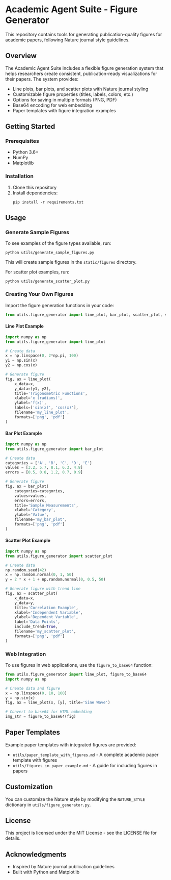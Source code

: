 # Academic Agent Suite - Figure Generator

This repository contains tools for generating publication-quality figures for academic papers, following Nature journal style guidelines.

## Overview

The Academic Agent Suite includes a flexible figure generation system that helps researchers create consistent, publication-ready visualizations for their papers. The system provides:

- Line plots, bar plots, and scatter plots with Nature journal styling
- Customizable figure properties (titles, labels, colors, etc.)
- Options for saving in multiple formats (PNG, PDF)
- Base64 encoding for web embedding
- Paper templates with figure integration examples

## Getting Started

### Prerequisites

- Python 3.6+
- NumPy
- Matplotlib

### Installation

1. Clone this repository
2. Install dependencies:
   ```
   pip install -r requirements.txt
   ```

## Usage

### Generate Sample Figures

To see examples of the figure types available, run:

```
python utils/generate_sample_figures.py
```

This will create sample figures in the `static/figures` directory.

For scatter plot examples, run:

```
python utils/generate_scatter_plot.py
```

### Creating Your Own Figures

Import the figure generation functions in your code:

```python
from utils.figure_generator import line_plot, bar_plot, scatter_plot, save_figure
```

#### Line Plot Example

```python
import numpy as np
from utils.figure_generator import line_plot

# Create data
x = np.linspace(0, 2*np.pi, 100)
y1 = np.sin(x)
y2 = np.cos(x)

# Generate figure
fig, ax = line_plot(
    x_data=x,
    y_data=[y1, y2],
    title='Trigonometric Functions',
    xlabel='x (radians)',
    ylabel='f(x)',
    labels=['sin(x)', 'cos(x)'],
    filename='my_line_plot',
    formats=['png', 'pdf']
)
```

#### Bar Plot Example

```python
import numpy as np
from utils.figure_generator import bar_plot

# Create data
categories = ['A', 'B', 'C', 'D', 'E']
values = [3.2, 5.7, 8.1, 6.3, 4.8]
errors = [0.5, 0.8, 1.2, 0.7, 0.9]

# Generate figure
fig, ax = bar_plot(
    categories=categories,
    values=values,
    errors=errors,
    title='Sample Measurements',
    xlabel='Category',
    ylabel='Value',
    filename='my_bar_plot',
    formats=['png', 'pdf']
)
```

#### Scatter Plot Example

```python
import numpy as np
from utils.figure_generator import scatter_plot

# Create data
np.random.seed(42)
x = np.random.normal(0, 1, 50)
y = 2 * x + 1 + np.random.normal(0, 0.5, 50)

# Generate figure with trend line
fig, ax = scatter_plot(
    x_data=x, 
    y_data=y, 
    title='Correlation Example',
    xlabel='Independent Variable',
    ylabel='Dependent Variable',
    label='Data Points',
    include_trend=True,
    filename='my_scatter_plot',
    formats=['png', 'pdf']
)
```

### Web Integration

To use figures in web applications, use the `figure_to_base64` function:

```python
from utils.figure_generator import line_plot, figure_to_base64
import numpy as np

# Create data and figure
x = np.linspace(0, 10, 100)
y = np.sin(x)
fig, ax = line_plot(x, [y], title='Sine Wave')

# Convert to base64 for HTML embedding
img_str = figure_to_base64(fig)
```

## Paper Templates

Example paper templates with integrated figures are provided:

- `utils/paper_template_with_figures.md` - A complete academic paper template with figures
- `utils/figures_in_paper_example.md` - A guide for including figures in papers

## Customization

You can customize the Nature style by modifying the `NATURE_STYLE` dictionary in `utils/figure_generator.py`.

## License

This project is licensed under the MIT License - see the LICENSE file for details.

## Acknowledgments

- Inspired by Nature journal publication guidelines
- Built with Python and Matplotlib 